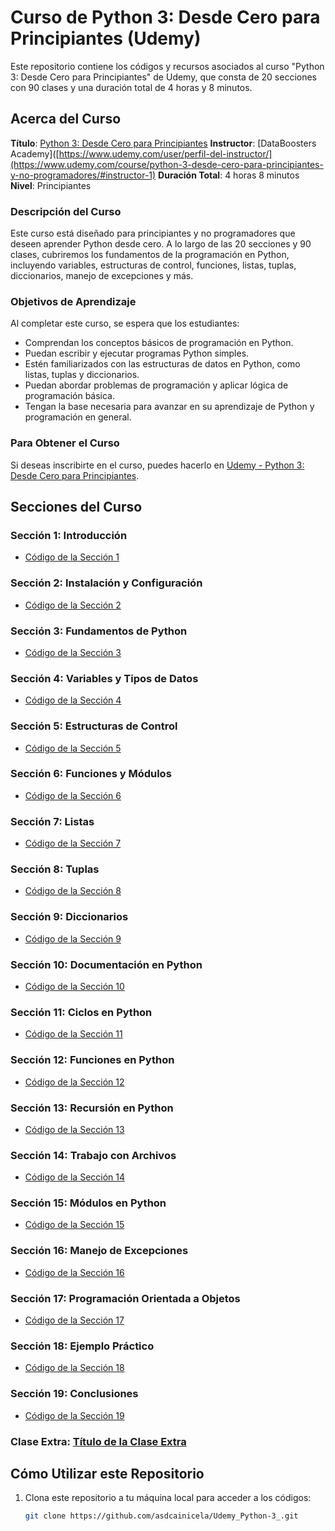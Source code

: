 
# Curso de Python 3: Desde Cero para Principiantes (Udemy)

Este repositorio contiene los códigos y recursos asociados al curso "Python 3: Desde Cero para Principiantes" de Udemy, que consta de 20 secciones con 90 clases y una duración total de 4 horas y 8 minutos.

## Acerca del Curso

**Título**: [Python 3: Desde Cero para Principiantes](https://www.udemy.com/course/python-3-desde-cero-para-principiantes-y-no-programadores/)
**Instructor**: [DataBoosters Academy]([https://www.udemy.com/user/perfil-del-instructor/](https://www.udemy.com/course/python-3-desde-cero-para-principiantes-y-no-programadores/#instructor-1)
**Duración Total**: 4 horas 8 minutos
**Nivel**: Principiantes

### Descripción del Curso

Este curso está diseñado para principiantes y no programadores que deseen aprender Python desde cero. A lo largo de las 20 secciones y 90 clases, cubriremos los fundamentos de la programación en Python, incluyendo variables, estructuras de control, funciones, listas, tuplas, diccionarios, manejo de excepciones y más.

### Objetivos de Aprendizaje

Al completar este curso, se espera que los estudiantes:

- Comprendan los conceptos básicos de programación en Python.
- Puedan escribir y ejecutar programas Python simples.
- Estén familiarizados con las estructuras de datos en Python, como listas, tuplas y diccionarios.
- Puedan abordar problemas de programación y aplicar lógica de programación básica.
- Tengan la base necesaria para avanzar en su aprendizaje de Python y programación en general.

### Para Obtener el Curso

Si deseas inscribirte en el curso, puedes hacerlo en [Udemy - Python 3: Desde Cero para Principiantes](https://www.udemy.com/course/python-3-desde-cero-para-principiantes-y-no-programadores/).

## Secciones del Curso
### Sección 1: Introducción
- [Código de la Sección 1](seccion1/)

### Sección 2: Instalación y Configuración
- [Código de la Sección 2](seccion2/)

### Sección 3: Fundamentos de Python
- [Código de la Sección 3](seccion3/)

### Sección 4: Variables y Tipos de Datos
- [Código de la Sección 4](seccion4/)

### Sección 5: Estructuras de Control
- [Código de la Sección 5](seccion5/)

### Sección 6: Funciones y Módulos
- [Código de la Sección 6](seccion6/)

### Sección 7: Listas
- [Código de la Sección 7](seccion7/)

### Sección 8: Tuplas
- [Código de la Sección 8](seccion8/)

### Sección 9: Diccionarios
- [Código de la Sección 9](seccion9/)

### Sección 10: Documentación en Python
- [Código de la Sección 10](seccion10/)

### Sección 11: Ciclos en Python
- [Código de la Sección 11](seccion11/)

### Sección 12: Funciones en Python
- [Código de la Sección 12](seccion12/)

### Sección 13: Recursión en Python
- [Código de la Sección 13](seccion13/)

### Sección 14: Trabajo con Archivos
- [Código de la Sección 14](seccion14/)

### Sección 15: Módulos en Python
- [Código de la Sección 15](seccion15/)

### Sección 16: Manejo de Excepciones
- [Código de la Sección 16](seccion16/)

### Sección 17: Programación Orientada a Objetos
- [Código de la Sección 17](seccion17/)

### Sección 18: Ejemplo Práctico
- [Código de la Sección 18](seccion18/)

### Sección 19: Conclusiones
- [Código de la Sección 19](seccion19/)

### Clase Extra: [Título de la Clase Extra](clase-extra/)


## Cómo Utilizar este Repositorio

1. Clona este repositorio a tu máquina local para acceder a los códigos:

   ```bash
   git clone https://github.com/asdcainicela/Udemy_Python-3_.git
